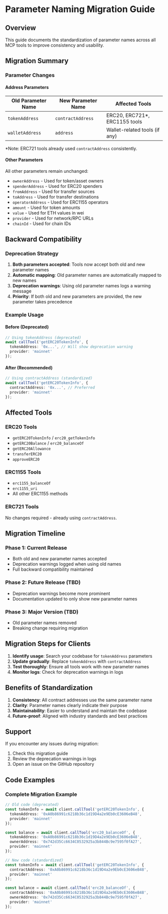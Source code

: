 # Parameter Naming Migration Guide

## Overview
This guide documents the standardization of parameter names across all MCP tools to improve consistency and usability.

## Migration Summary

### Parameter Changes

#### Address Parameters
| Old Parameter Name | New Parameter Name | Affected Tools |
|-------------------|-------------------|----------------|
| `tokenAddress` | `contractAddress` | ERC20, ERC721*, ERC1155 tools |
| `walletAddress` | `address` | Wallet-related tools (if any) |

*Note: ERC721 tools already used `contractAddress` consistently.

#### Other Parameters
All other parameters remain unchanged:
- `ownerAddress` - Used for token/asset owners
- `spenderAddress` - Used for ERC20 spenders
- `fromAddress` - Used for transfer sources
- `toAddress` - Used for transfer destinations
- `operatorAddress` - Used for ERC1155 operators
- `amount` - Used for token amounts
- `value` - Used for ETH values in wei
- `provider` - Used for network/RPC URLs
- `chainId` - Used for chain IDs

## Backward Compatibility

### Deprecation Strategy
1. **Both parameters accepted**: Tools now accept both old and new parameter names
2. **Automatic mapping**: Old parameter names are automatically mapped to new names
3. **Deprecation warnings**: Using old parameter names logs a warning message
4. **Priority**: If both old and new parameters are provided, the new parameter takes precedence

### Example Usage

#### Before (Deprecated)
```typescript
// Using tokenAddress (deprecated)
await callTool('getERC20TokenInfo', {
  tokenAddress: '0x...', // Will show deprecation warning
  provider: 'mainnet'
});
```

#### After (Recommended)
```typescript
// Using contractAddress (standardized)
await callTool('getERC20TokenInfo', {
  contractAddress: '0x...', // Preferred
  provider: 'mainnet'
});
```

## Affected Tools

### ERC20 Tools
- `getERC20TokenInfo` / `erc20_getTokenInfo`
- `getERC20Balance` / `erc20_balanceOf`
- `getERC20Allowance`
- `transferERC20`
- `approveERC20`

### ERC1155 Tools
- `erc1155_balanceOf`
- `erc1155_uri`
- All other ERC1155 methods

### ERC721 Tools
No changes required - already using `contractAddress`.

## Migration Timeline

### Phase 1: Current Release
- Both old and new parameter names accepted
- Deprecation warnings logged when using old names
- Full backward compatibility maintained

### Phase 2: Future Release (TBD)
- Deprecation warnings become more prominent
- Documentation updated to only show new parameter names

### Phase 3: Major Version (TBD)
- Old parameter names removed
- Breaking change requiring migration

## Migration Steps for Clients

1. **Identify usage**: Search your codebase for `tokenAddress` parameters
2. **Update gradually**: Replace `tokenAddress` with `contractAddress`
3. **Test thoroughly**: Ensure all tools work with new parameter names
4. **Monitor logs**: Check for deprecation warnings in logs

## Benefits of Standardization

1. **Consistency**: All contract addresses use the same parameter name
2. **Clarity**: Parameter names clearly indicate their purpose
3. **Maintainability**: Easier to understand and maintain the codebase
4. **Future-proof**: Aligned with industry standards and best practices

## Support

If you encounter any issues during migration:
1. Check this migration guide
2. Review the deprecation warnings in logs
3. Open an issue on the GitHub repository

## Code Examples

### Complete Migration Example

```typescript
// Old code (deprecated)
const tokenInfo = await client.callTool('getERC20TokenInfo', {
  tokenAddress: '0xA0b86991c6218b36c1d19D4a2e9Eb0cE3606eB48',
  provider: 'mainnet'
});

const balance = await client.callTool('erc20_balanceOf', {
  tokenAddress: '0xA0b86991c6218b36c1d19D4a2e9Eb0cE3606eB48',
  ownerAddress: '0x742d35Cc6634C0532925a3b844Bc9e7595f0fA27',
  provider: 'mainnet'
});

// New code (standardized)
const tokenInfo = await client.callTool('getERC20TokenInfo', {
  contractAddress: '0xA0b86991c6218b36c1d19D4a2e9Eb0cE3606eB48',
  provider: 'mainnet'
});

const balance = await client.callTool('erc20_balanceOf', {
  contractAddress: '0xA0b86991c6218b36c1d19D4a2e9Eb0cE3606eB48',
  ownerAddress: '0x742d35Cc6634C0532925a3b844Bc9e7595f0fA27',
  provider: 'mainnet'
});
```